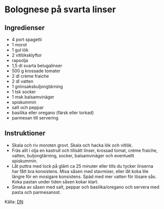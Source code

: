 # Bolognese på svarta linser

## Ingredienser

* 4 port spagetti
* 1 morot
* 1 gul lök
* 2 vitlöksklyftor
* rapsolja
* 1,5 dl svarta belugalinser
* 500 g krossade tomater
* 2 dl crème fraiche
* 2 dl vatten
* 1 grönsaksbuljongtärning
* 1 tsk socker
* 1 msk balsamvinäger
* spiskummin
* salt och peppar
* basilika eller oregano (färsk eller torkad)
* parmesan till servering

## Instruktioner

* Skala och riv moroten grovt. Skala och hacka lök och vitlök.
* Fräs allt i olja en kastrull och tillsätt linser, krossad tomat, crème fraiche, vatten, buljongtärning, socker, balsamvinäger och eventuellt spiskummin.
* Låt puttra med lock på glänt ca 25 minuter eller tills du tycker linserna har fått bra konsistens. Mixa såsen med stavmixer, eller låt koka lite längre för en mosigare konsistens. Späd med mer vatten för lösare sås. Koka pastan under tiden såsen kokar klart.
* Smaka av såsen med salt, peppar och basilika/oregano och servera med pasta och parmesanost.

 Källa: [DN](https://www.dn.se/mat-dryck/recept/bolognese-pa-svarta-linser/)